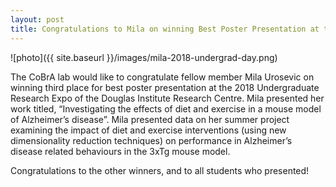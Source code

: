 ```yaml
---
layout: post
title: Congratulations to Mila on winning Best Poster Presentation at the Undergrad Expo
---
```


![photo]({{ site.baseurl }}/images/mila-2018-undergrad-day.png)

The CoBrA lab would like to congratulate fellow member Mila Urosevic on winning third place for best poster presentation at the 2018 Undergraduate Research Expo of the Douglas Institute Research Centre. Mila presented her work titled, “Investigating the effects of diet and exercise in a mouse model of Alzheimer’s disease”. Mila presented data on her summer project examining the impact of diet and exercise interventions (using new dimensionality reduction techniques) on performance in Alzheimer’s disease related behaviours in the 3xTg mouse model.

Congratulations to the other winners, and to all students who presented!
